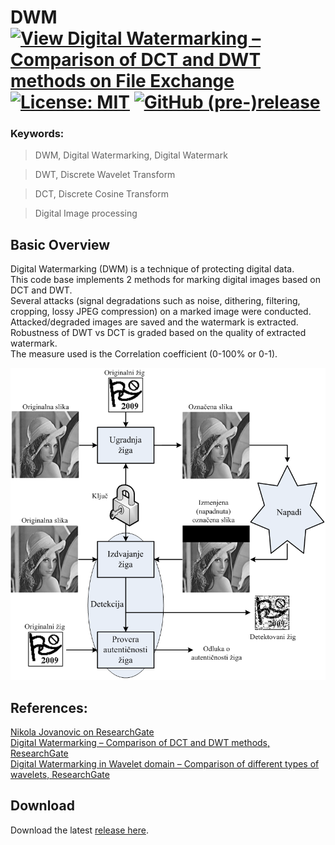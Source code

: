 # DWM [![View Digital Watermarking – Comparison of DCT and DWT methods on File Exchange](https://www.mathworks.com/matlabcentral/images/matlab-file-exchange.svg)](https://www.mathworks.com/matlabcentral/fileexchange/78790-digital-watermarking-comparison-of-dct-and-dwt-methods) [![License: MIT](https://img.shields.io/badge/License-MIT-blue.svg)](https://github.com/etfovac/watermark/blob/master/LICENSE) [![GitHub (pre-)release](https://img.shields.io/badge/release-1.0.1-yellow.svg)](https://github.com/etfovac/watermark/releases/tag/1.0.1)

### Keywords:

> DWM,	Digital Watermarking, Digital Watermark

> DWT,	Discrete Wavelet Transform

> DCT,	Discrete Cosine Transform

> Digital Image processing


## Basic Overview
Digital Watermarking (DWM) is a technique of protecting digital data.  
This code base implements 2 methods for marking digital images based on DCT and DWT.  
Several attacks (signal degradations such as noise, dithering, filtering, cropping, lossy JPEG compression) on a marked image were conducted.  
Attacked/degraded images are saved and the watermark is extracted.  
Robustness of DWT vs DCT is graded based on the quality of extracted watermark.  
The measure used is the Correlation coefficient (0-100% or 0-1).  

![Basic Overview](https://github.com/etfovac/watermark/blob/master/2020-08-02_230949.png)

## References:  
<a href="https://www.researchgate.net/profile/Nikola_Jovanovic9">Nikola Jovanovic on ResearchGate</a>  
<a href="https://www.researchgate.net/publication/343385316_Digital_Watermarking_-_Comparison_of_DCT_and_DWT_methods">Digital Watermarking – Comparison of DCT and DWT methods, ResearchGate</a>  
<a href="https://www.researchgate.net/publication/343385676_Digital_Watermarking_in_Wavelet_domain_-_Comparison_of_different_types_of_wavelets">Digital Watermarking in Wavelet domain – Comparison of different types of wavelets, ResearchGate</a>

## Download
Download the latest [release here][0].

[0]: https://github.com/etfovac/watermark/releases
